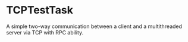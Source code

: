 # TCPTestTask
A simple two-way communication between a client and a multithreaded server via TCP with RPC ability.
